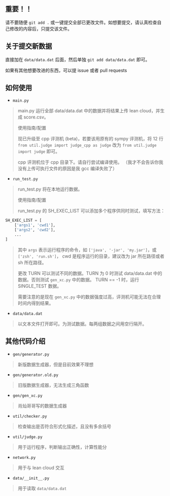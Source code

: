## 重要！！

请不要随便 `git add .` 或一键提交全部已更改文件。如想要提交，请认真检查自己修改的内容后，只提交该文件。

## 关于提交新数据

直接加在 `data/data.dat` 后面，然后单独 `git add data/data.dat` 即可。

如果有其他想要改进的东西，可以提 issue 或者 pull requests

## 如何使用

- `main.py`
> main.py 运行全部 data/data.dat 中的数据并将结果上传 lean cloud，并生成 score.csv。
>
> 使用指南/配置
>
> 现已升级至 cpp 评测机 (beta)，若要该用原有的 sympy 评测机，将 12 行 `from util.judge import judge_cpp as judge` 改为 `from util.judge import judge` 即可。
>
> cpp 评测机位于 cpp 目录下。请自行尝试编译使用。
> （我才不会告诉你我没有上传可执行文件的原因是我 gcc 编译失败了）

- `run_test.py`
> run_test.py 将在本地运行数据。
>
> 使用指南/配置
>
> run_test.py 的 SH_EXEC_LIST 可以添加多个程序供同时测试，填写方法：
```python
SH_EXEC_LIST = [
    ['args1', 'cwd1'],
    ['args2', 'cwd2'],
    ...
]
```
> 其中 `args` 表示运行程序的命令，如 `['java', '-jar', 'my.jar']`，或 `['zsh', 'run.sh']`，
> cwd 是程序运行的目录，建议改为 jar 所在路径或者 sh 所在路径。
>
> 更改 TURN 可以测试不同的数据。TURN 为 0 时测试 data/data.dat 中的数据。否则测试 `gen_xc.py` 中的数据。
> TURN == -1 时，运行 SINGLE_TEST 数据。
>
> 需要注意的是现在 `gen_xc.py` 中的数据强度过高，评测机可能无法在合理时间内得到结果。

- `data/data.dat`
> 以文本文件打开即可。为测试数据。每两组数据之间用空行隔开。

## 其他代码介绍

- `gen/generator.py`
> 新版数据生成器，但是目前效果不理想

- `gen/generator.old.py`
> 旧版数据生成器，无法生成三角函数

- `gen/gen_xc.py`
> 肖灿哥哥写的数据生成器

- `util/checker.py`
> 检查输出是否符合形式化描述，且没有多余括号

- `util/judge.py`
> 用于运行程序，判断输出正确性，计算性能分

- `network.py`
> 用于与 lean cloud 交互

- `data/__init__.py`
> 用于读取 `data/data.dat`
